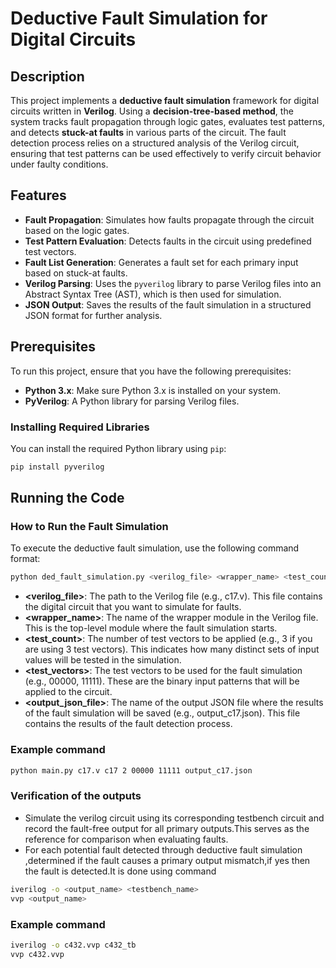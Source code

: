 # Deductive Fault Simulation for Digital Circuits

## Description
This project implements a **deductive fault simulation** framework for digital circuits written in **Verilog**. Using a **decision-tree-based method**, the system tracks fault propagation through logic gates, evaluates test patterns, and detects **stuck-at faults** in various parts of the circuit. The fault detection process relies on a structured analysis of the Verilog circuit, ensuring that test patterns can be used effectively to verify circuit behavior under faulty conditions.

## Features
- **Fault Propagation**: Simulates how faults propagate through the circuit based on the logic gates.
- **Test Pattern Evaluation**: Detects faults in the circuit using predefined test vectors.
- **Fault List Generation**: Generates a fault set for each primary input based on stuck-at faults.
- **Verilog Parsing**: Uses the `pyverilog` library to parse Verilog files into an Abstract Syntax Tree (AST), which is then used for simulation.
- **JSON Output**: Saves the results of the fault simulation in a structured JSON format for further analysis.

## Prerequisites

To run this project, ensure that you have the following prerequisites:

- **Python 3.x**: Make sure Python 3.x is installed on your system.
- **PyVerilog**: A Python library for parsing Verilog files.

### Installing Required Libraries

You can install the required Python library using `pip`:

```bash
pip install pyverilog
```

## Running the Code

### How to Run the Fault Simulation

To execute the deductive fault simulation, use the following command format:

```bash
python ded_fault_simulation.py <verilog_file> <wrapper_name> <test_count> <test_vectors> <output_json_file>
```
- **<verilog_file>**: The path to the Verilog file (e.g., c17.v). This file contains the digital circuit that you want to simulate for faults.
- **<wrapper_name>**: The name of the wrapper module in the Verilog file. This is the top-level module where the fault simulation starts.
- **<test_count>**: The number of test vectors to be applied (e.g., 3 if you are using 3 test vectors). This indicates how many distinct sets of input values will be tested in the simulation.
- **<test_vectors>**: The test vectors to be used for the fault simulation (e.g., 00000, 11111). These are the binary input patterns that will be applied to the circuit.
- **<output_json_file>**: The name of the output JSON file where the results of the fault simulation will be saved (e.g., output_c17.json). This file contains the results of the fault detection process.
### Example command
```bash
python main.py c17.v c17 2 00000 11111 output_c17.json
```

### Verification of the outputs
- Simulate the verilog circuit using its corresponding testbench circuit and record the fault-free output for all primary outputs.This serves as the reference for comparison when evaluating faults.
- For each potential fault detected through deductive fault simulation ,determined if the fault causes a primary output mismatch,if yes then the fault is detected.It is done using command
```bash
iverilog -o <output_name> <testbench_name>
vvp <output_name>
```
### Example command
```bash
iverilog -o c432.vvp c432_tb
vvp c432.vvp
```

